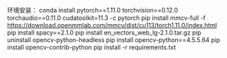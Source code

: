 环境安装：
conda install pytorch==1.11.0 torchvision==0.12.0 torchaudio==0.11.0 cudatoolkit=11.3 -c pytorch
pip install mmcv-full -f https://download.openmmlab.com/mmcv/dist/cu113/torch1.11.0/index.html
pip install spacy==2.1.0
pip install en_vectors_web_lg-2.1.0.tar.gz
pip uninstall opencv-python-headless
pip install opencv-python==4.5.5.64
pip install opencv-contrib-python
pip install -r requirements.txt
